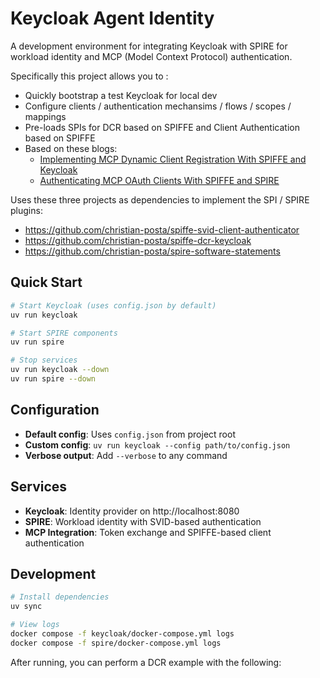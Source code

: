 # Keycloak Agent Identity

A development environment for integrating Keycloak with SPIRE for workload identity and MCP (Model Context Protocol) authentication.

Specifically this project allows you to :

* Quickly bootstrap a test Keycloak for local dev
* Configure clients / authentication mechansims / flows / scopes / mappings
* Pre-loads SPIs for DCR based on SPIFFE and Client Authentication based on SPIFFE
* Based on these blogs:
  * [Implementing MCP Dynamic Client Registration With SPIFFE and Keycloak](https://blog.christianposta.com/implementing-mcp-dynamic-client-registration-with-spiffe/)
  * [Authenticating MCP OAuth Clients With SPIFFE and SPIRE](https://blog.christianposta.com/authenticating-mcp-oauth-clients-with-spiffe/)

Uses these three projects as dependencies to implement the SPI / SPIRE plugins:

* https://github.com/christian-posta/spiffe-svid-client-authenticator
* https://github.com/christian-posta/spiffe-dcr-keycloak
* https://github.com/christian-posta/spire-software-statements


## Quick Start

```bash
# Start Keycloak (uses config.json by default)
uv run keycloak

# Start SPIRE components
uv run spire

# Stop services
uv run keycloak --down
uv run spire --down
```

## Configuration

- **Default config**: Uses `config.json` from project root
- **Custom config**: `uv run keycloak --config path/to/config.json`
- **Verbose output**: Add `--verbose` to any command

## Services

- **Keycloak**: Identity provider on http://localhost:8080
- **SPIRE**: Workload identity with SVID-based authentication
- **MCP Integration**: Token exchange and SPIFFE-based client authentication

## Development

```bash
# Install dependencies
uv sync

# View logs
docker compose -f keycloak/docker-compose.yml logs
docker compose -f spire/docker-compose.yml logs
```


After running, you can perform a DCR example with the following:

